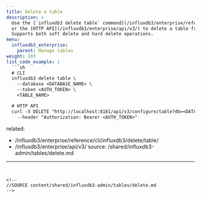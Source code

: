 ```yaml
---
title: Delete a table
description: >
  Use the [`influxdb3 delete table` command](/influxdb3/enterprise/reference/cli/influxdb3/delete/table/)
  or the [HTTP API](/influxdb3/enterprise/api/v3/) to delete a table from a specified database in InfluxDB 3 Enterprise.
  Supports both soft delete and hard delete operations.
menu:
  influxdb3_enterprise:
    parent: Manage tables
weight: 203
list_code_example: |
  ```sh
  # CLI
  influxdb3 delete table \
    --database <DATABASE_NAME> \
    --token <AUTH_TOKEN> \
    <TABLE_NAME>

  # HTTP API
  curl -X DELETE "http://localhost:8181/api/v3/configure/table?db=<DATABASE_NAME>&table=<TABLE_NAME>" \
    --header "Authorization: Bearer <AUTH_TOKEN>"
  ```
related:
  - /influxdb3/enterprise/reference/cli/influxdb3/delete/table/
  - /influxdb3/enterprise/api/v3/
source: /shared/influxdb3-admin/tables/delete.md
---
```


<!--
//SOURCE content/shared/influxdb3-admin/tables/delete.md
-->
